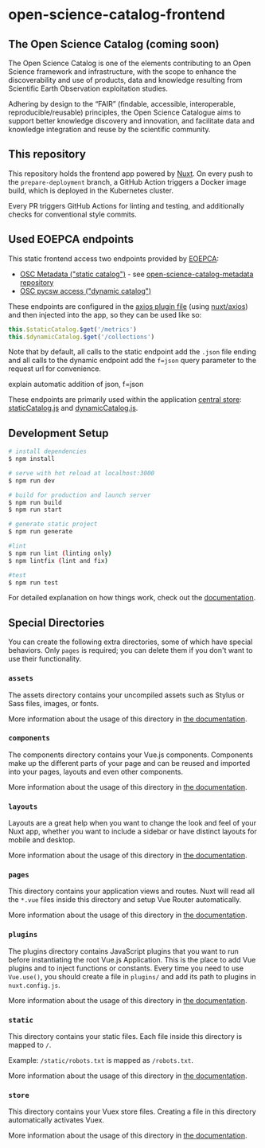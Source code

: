# open-science-catalog-frontend

## The Open Science Catalog (coming soon)
The Open Science Catalog is one of the elements contributing to an Open Science framework and infrastructure, with the scope to enhance the discoverability and use of products, data and knowledge resulting from Scientific Earth Observation exploitation studies.

Adhering by design to the “FAIR” (findable, accessible, interoperable, reproducible/reusable) principles, the Open Science Catalogue aims to support better knowledge discovery and innovation, and facilitate data and knowledge integration and reuse by the scientific community.

## This repository
This repository holds the frontend app powered by [Nuxt](https://nuxtjs.org/). On every push to the `prepare-deployment` branch, a GitHub Action triggers a Docker image build, which is deployed in the Kubernetes cluster.

Every PR triggers GitHub Actions for linting and testing, and additionally checks for conventional style commits.
## Used EOEPCA endpoints
This static frontend access two endpoints provided by [EOEPCA](https://eoepca.org/):
- [OSC Metadata ("static catalog")](https://eoepca.github.io/open-science-catalog-metadata/) - see [open-science-catalog-metadata repository](https://github.com/EOEPCA/open-science-catalog-metadata)
- [OSC pycsw access ("dynamic catalog")](https://resource-catalogue.osc.develop.eoepca.org/)

These endpoints are configured in the [axios plugin file](./plugins/axios.js) (using [nuxt/axios](https://axios.nuxtjs.org/)) and then injected into the app, so they can be used like so: 
```js
this.$staticCatalog.$get('/metrics')
this.$dynamicCatalog.$get('/collections')
```

Note that by default, all calls to the static endpoint add the `.json` file ending and all calls to the dynamic endpoint add the `f=json` query parameter to the request url for convenience.

explain automatic addition of json, f=json

These endpoints are primarily used within the application [central store](./store/): [staticCatalog.js](./store/staticCatalog.js) and [dynamicCatalog.js](./store/dynamicCatalog.js).

## Development Setup

```bash
# install dependencies
$ npm install

# serve with hot reload at localhost:3000
$ npm run dev

# build for production and launch server
$ npm run build
$ npm run start

# generate static project
$ npm run generate

#lint
$ npm run lint (linting only)
$ npm lintfix (lint and fix)

#test
$ npm run test
```

For detailed explanation on how things work, check out the [documentation](https://nuxtjs.org).

## Special Directories

You can create the following extra directories, some of which have special behaviors. Only `pages` is required; you can delete them if you don't want to use their functionality.

### `assets`

The assets directory contains your uncompiled assets such as Stylus or Sass files, images, or fonts.

More information about the usage of this directory in [the documentation](https://nuxtjs.org/docs/2.x/directory-structure/assets).

### `components`

The components directory contains your Vue.js components. Components make up the different parts of your page and can be reused and imported into your pages, layouts and even other components.

More information about the usage of this directory in [the documentation](https://nuxtjs.org/docs/2.x/directory-structure/components).

### `layouts`

Layouts are a great help when you want to change the look and feel of your Nuxt app, whether you want to include a sidebar or have distinct layouts for mobile and desktop.

More information about the usage of this directory in [the documentation](https://nuxtjs.org/docs/2.x/directory-structure/layouts).


### `pages`

This directory contains your application views and routes. Nuxt will read all the `*.vue` files inside this directory and setup Vue Router automatically.

More information about the usage of this directory in [the documentation](https://nuxtjs.org/docs/2.x/get-started/routing).

### `plugins`

The plugins directory contains JavaScript plugins that you want to run before instantiating the root Vue.js Application. This is the place to add Vue plugins and to inject functions or constants. Every time you need to use `Vue.use()`, you should create a file in `plugins/` and add its path to plugins in `nuxt.config.js`.

More information about the usage of this directory in [the documentation](https://nuxtjs.org/docs/2.x/directory-structure/plugins).

### `static`

This directory contains your static files. Each file inside this directory is mapped to `/`.

Example: `/static/robots.txt` is mapped as `/robots.txt`.

More information about the usage of this directory in [the documentation](https://nuxtjs.org/docs/2.x/directory-structure/static).

### `store`

This directory contains your Vuex store files. Creating a file in this directory automatically activates Vuex.

More information about the usage of this directory in [the documentation](https://nuxtjs.org/docs/2.x/directory-structure/store).
